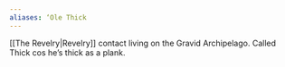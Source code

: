```yaml
---
aliases: ‘Ole Thick
---
```

[[The Revelry|Revelry]] contact living on the Gravid Archipelago. Called Thick cos he’s thick as a plank.